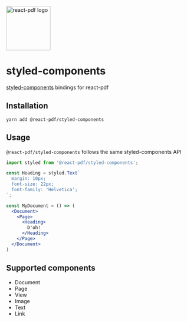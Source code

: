 <img src="https://github.com/react-pdf/site/blob/master/src/static/images/logo.png" alt="react-pdf logo" width="120px" />

# styled-components

[styled-components](https://github.com/styled-components/styled-components) bindings for react-pdf


## Installation

```
yarn add @react-pdf/styled-components
```

## Usage
`@react-pdf/styled-components` follows the same styled-components API

```jsx
import styled from '@react-pdf/styled-components';

const Heading = styled.Text`
  margin: 10px;
  font-size: 22px;
  font-family: 'Helvetica';
`;

const MyDocument = () => (
  <Document>
    <Page>
      <Heading>
        D'oh!
      </Heading>
    </Page>
  </Document>
)
```

## Supported components

- Document
- Page
- View
- Image
- Text
- Link
